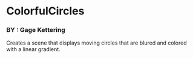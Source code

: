 # ColorfulCircles
### BY : Gage Kettering

Creates a scene that displays moving circles that are blured and colored with a linear gradient. 
